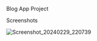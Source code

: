Blog App Project

Screenshots


![Screenshot_20240229_220739](https://github.com/UdayMalakar/BlogBuddy-App/assets/147069723/02ff6a50-46c3-463f-b0fa-84f67c57c55b)
